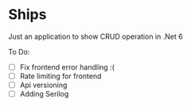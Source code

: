 # Ships
Just an application to show CRUD operation in .Net 6

To Do:
- [ ] Fix frontend error handling :(
- [ ] Rate limiting for frontend
- [ ] Api versioning
- [ ] Adding Serilog
